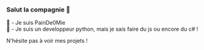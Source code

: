 ### Salut la compagnie 👋

🥖 - Je suis PainDe0Mie                   
🍃 - Je suis un developpeur python, mais je sais faire du js ou encore du c# !      

N'hésite pas à voir mes projets !
